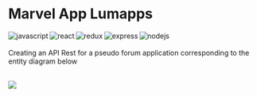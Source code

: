 # Marvel App Lumapps

<img align="left" alt="javascript" src="https://img.shields.io/badge/JavaScript-F7DF1E?style=for-the-badge&logo=javascript&logoColor=black" />
<img align="left" alt="react" src="https://img.shields.io/badge/react%20-%2320232a.svg?&style=for-the-badge&logo=react&logoColor=%2361DAFB" />
<img align="left" alt="redux" src=	"https://img.shields.io/badge/Redux-593D88?style=for-the-badge&logo=redux&logoColor=white" />
<img align="left" alt="express" src="https://img.shields.io/badge/Express.js-404D59?style=for-the-badge" />
<img align="left" alt="nodejs" src="https://img.shields.io/badge/node.js%20-%2343853D.svg?&style=for-the-badge&logo=node.js&logoColor=white" />

<br /><br />
Creating an API Rest for a pseudo forum application corresponding to the entity diagram below
<br />
<br />

<img src='https://github.com/lumapps/frontend-tech-test/blob/master/src/Frontend%20Test.png?raw=true' />
